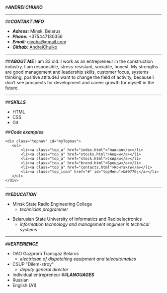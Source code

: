 #**_ANDREI CHUIKO_**

---

##**_CONTAKT INFO_**

- **_Adress:_** Minsk, Belarus
- **_Phone:_** +375447130356
- **_Email:_** givoha@gmail.com
- **_Githab:_** [AndreiChuiko](https://github.com/AndreiChuiko)

---

##**_ABOUT ME_**
I am 33 old. I work as an entrepreneur in the construction industry. I am responsible, stress-resistant, sociable, honest. My strengths are good management and leadership skills, customer focus, systems thinking, positive attitude.I want to change the field of activity, because I don’t see prospects for development and career growth for myself in the future.

---

##**_SKILLS_**

- HTML
- CSS
- Git

##**_Code examples_**

```
<div class="topnav" id="myTopnav">
   <ul>
       <li><a class="top_a" href="index.html">Главная</a></li>
       <li><a class="top_a" href="stocks.html">Акции</a></li>
       <li><a class="top_a" href="stock.html">Скидки</a></li>
       <li><a class="top_a" href="brend.html">Бренды</a></li>
       <li><a class="top_a" href="contacts.html">Контакты</a></li>
       <li><a class="top_icon" href="#" id="topMenu">&#9776;</a></li>
   </ul>
</div>
```

---

##**_EDUCATION_**

- Minsk State Radio Engineering College
  - _technician programmer_

* Belarusian State University of Informatics and Radioelectronics
  - _information technology and management engineer in technical systems_

---

##**_EXPERIENCE_**

- OAO Gazprom Transgaz Belarus
  - _electrician of dispatching equipment and teleautomatics_
- CSUP "Dilem-stroy"
  - _deputy general director_
- Individual entrepreneur ##**_LANGUAGES_**
- Russian
- English (A1)
